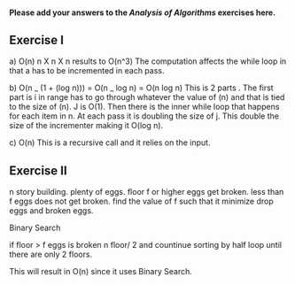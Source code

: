 #### Please add your answers to the **_Analysis of Algorithms_** exercises here.

## Exercise I

a) O(n)
n X n X n results to O(n^3)
The computation affects the while loop
in that a has to be incremented in each pass.

b) O(n _ (1 + (log n))) = O(n _ log n) = O(n log n)
This is 2 parts . The first part is i in range has to
go through whatever the value of (n) and that is tied to
the size of (n). J is O(1). Then there is the inner while
loop that happens for each item in n. At each pass it is
doubling the size of j. This double the size of the incrementer
making it O(log n).

c) O(n)
This is a recursive call and it relies on the input.

## Exercise II

n story building.
plenty of eggs.
floor f or higher eggs get broken.
less than f eggs does not get broken.
find the value of f such that it minimize drop eggs and broken eggs.

Binary Search

if floor > f eggs is broken
n floor/ 2 and countinue sorting by half
loop until there are only 2 floors.

This will result in O(n) since it uses Binary Search.
